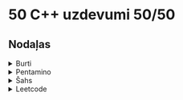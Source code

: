 # 50 C++ uzdevumi 50/50
## Nodaļas
<details>
<summary>Burti</summary>
<br>
  
## Burti 1 - 'a' skaits vārdā

### Definīcija
> Uzdevums sameklēt burtu 'a' skaitu dotajā vārdā.

### Ievaddatu raksturojums
> Ievaddatu vienīgajā rindā dots vārds. Vārda maksimālais burtu skaits ir 100.

### Izvaddatu raksturojums
> Izvaddatu vienīgajā rindā jāizvada viens skaitlis, kas norāda cik reižu šajā vārdā ir atkārtojies burts 'a'?

## Paraugdati
#### **Stdin**
<pre><code>abra</code></pre>
#### **Stdout**
<pre><code>2</code></pre>

### Mans rezultāts
> 5/5 punkti
### Links uz kodu
https://github.com/zieduvija/50_cpp/blob/master/code/burti1.cpp
### Links uz uzdevumu
https://clevercode.lv/task/show/burti1
  


## Burti 2 - vārds no pirmajiem burtiem

### Definīcija
> Izdrukāt vārdu, kas veidojas no citu vārdu pirmajiem burtiem.

### Ievaddatu raksturojums
> Katrā no ievaddatu piecām rindām dots viens vārds.

### Izvaddatu raksturojums
> Izvaddatu vienīgajā rindā ir vārds, kas sastāv no piecu doto vārdu pirmajiem burtiem.

## Paraugdati
#### **Stdin**
<pre><code>sile<br>
abra<br>
upe<br>
lietus<br>
ezers</code></pre>
#### **Stdout**
<pre><code>saule</code></pre>

### Mans rezultāts
> 5/5 punkti
### Links uz kodu
https://github.com/zieduvija/50_cpp/blob/master/code/burti2.cpp
### Links uz uzdevumu
https://clevercode.lv/task/show/burti2


## Burti 3 - pēdejais burts vārdā

### Definīcija
> Atrast vārda pēdējo burtu.

### Ievaddatu raksturojums
> Ievaddatu vienīgajā rindā dots vārds.

### Izvaddatu raksturojums
> Izvaddatu vienīgajā rindā ir dotā vārda pēdējais burts.

## Paraugdati
#### **Stdin**
<pre><code>bulta</code></pre>
#### **Stdout**
<pre><code>a</code></pre>

### Mans rezultāts
> 5/5 punkti
### Links uz kodu
https://github.com/zieduvija/50_cpp/blob/master/code/burti3.cpp
### Links uz uzdevumu
https://clevercode.lv/task/show/burti3


## Burti 4 - dotā burta skaits vārdā

### Definīcija
> Atrast cik reižu dotais burts atkārtojas dotajā vārdā.

### Ievaddatu raksturojums
> Ievaddatu pirmajā rindā ir dots vārds, kura garums nepārsniedz 20 simbolus, bet otrajā rindā burts.

### Izvaddatu raksturojums
> Izvaddatu vienīgajā rindā ir skaitlis, kas norāda cik reižu dotais burts atkārtojas dotajā vārdā.

## Paraugdati
#### **Stdin**
<pre><code>abra<br>
a</code></pre>
#### **Stdout**
<pre><code>2</code></pre>

### Mans rezultāts
> 5/5 punkti
### Links uz kodu
https://github.com/zieduvija/50_cpp/blob/master/code/burti4.cpp
### Links uz uzdevumu
https://clevercode.lv/task/show/burti4




## Burti 5 - kurš burts primais?

### Definīcija
> Atrast cik reižu dotais burts atkārtojas dotajā vārdā.

### Ievaddatu raksturojums
> Dots vārds, kura garums nepārsniedz 20 burtus un 2 burti. Atrast un izvadīt to burtu no diviem dotajiem, kurš, lasot doto vārdu, parādās pirmais. Zināms, ka katrs no burtiem vārdā sastopams tieši vienu reizi.

### Izvaddatu raksturojums
> Izvaddatu vienīgajā rindā ir atrastais burts.

## Paraugdati
#### **Stdin**
<pre><code>pasaka<br>
k<br>
s</code></pre>
#### **Stdout**
<pre><code>s</code></pre>

### Mans rezultāts
> 5/5 punkti
### Links uz kodu
https://github.com/zieduvija/50_cpp/blob/master/code/burti5.cpp
### Links uz uzdevumu
https://clevercode.lv/task/show/burti5




## Burti 6 - vārda veidošana

### Definīcija
> Doti 2 vārdi, kuru garums nepārsniedz 20 burtus. Pārbaudīt vai no pirmā vārda burtiem var izveidot otro vārdu. Zināms, ka otrais vārds ir īsāks par pirmo un tajā neviens burts neatkārtojas. Atbildes ir **Var** un  **Nevar**.

### Ievaddatu raksturojums
> Ievaddatu pirmajās divās rindās doti 2 vārdi.


### Izvaddatu raksturojums
> Izvaddatu vienīgajā rindā ir vārds **Var** vai **Nevar**.

## Paraugdati
#### **Stdin**
<pre><code>saule<br>
sula</code></pre>
#### **Stdout**
<pre><code>Var</code></pre>

### Mans rezultāts
> 5/5 punkti
### Links uz kodu
https://github.com/zieduvija/50_cpp/blob/master/code/burti6.cpp
### Links uz uzdevumu
https://clevercode.lv/task/show/burti6


## Burti 7 - aizstāj burtu

### Definīcija
> Dots vārds un 2 burti. Uzdevums sameklēt dotajā vārdā visus burtus, kas vienādi ar pirmo doto burtu un aizstāt tos ar otro doto burtu.

### Ievaddatu raksturojums
> Ievaddatu pirmajā rindā dots vārds, bet otrajā un trešajā rindā viens burts.


### Izvaddatu raksturojums
> Izvaddatu vienīgajā rindā jāizvada vārds pēc pārveidošanas..

## Paraugdati
#### **Stdin**
<pre><code>lapa<br>
a<br>
u</code></pre>
#### **Stdout**
<pre><code>lupu</code></pre>

### Mans rezultāts
> 5/5 punkti
### Links uz kodu
https://github.com/zieduvija/50_cpp/blob/master/code/burti7.cpp
### Links uz uzdevumu
https://clevercode.lv/task/show/burti7

</details>

<details>
<summary>Pentamino</summary>
<br>

## Pentamino 1

### Definīcija
> Pentamino figūras veido no pieciem kvadrātiem, novietojot tos tā, ka katram kvadrātam ir kopīga mala ar kādu citu.
Šoreiz izmantosim tikai trīs veida pentamino figūras:<br>

![pentam1-1](https://user-images.githubusercontent.com/118617121/225156685-6de7d0d5-4b1c-46dc-8df9-a4774fe15c92.gif)
<br>

> Sauksim tās par A, B un C veida figūrām. Katra veida figūrai viens kvadrāts ir iekrāsots citādi. Sauksim to par attiecīgā veida figūras galveno kvadrātu.<br>
Kvadrātveida rūtiņu laukumā, kura izmēri ir 8*8, izvietosim ne vairāk kā 10 iepriekšminētā veida figūras tā, lai katras figūras kvadrāti sakristu ar laukuma rūtiņām, un katra no figūrām pilnībā ietilptu laukumā. Figūras drīkst pārklāties. Figūras nedrīkst būt pagrieztas vai apgrieztas. Laukuma kolonnas ir sanumurētas no kreisās puses uz labo ar naturāliem skaitļiem no 1 līdz 8 pēc kārtas. Analoģiski no lejas uz augšu ir sanumurētas arī rindas.<br>
**Jūsu uzdevums ir uzrakstīt programmu, kas nosaka, cik no 64 laukuma rūtiņām noklāj vismaz viena pentamino figūra.**


### Ievaddatu raksturojums
> Izvaddatu pirmā rinda satur naturālu skaitli N, 1 <= N <= 10, kas apzīmē uz laukuma izvietoto pentamino figūru skaitu. Katrā no nākošajām N faila rindām tiek dotas kādas figūras apraksts formā

<pre><code> burts kolonnas_numurs rindas_numurs </code></pre>
> , kur burts norāda attiecīgās figūras veidu (A,B vai C), bet kolonnas un rindas numurs norāda laukuma rūtiņu, kuru noklāj šīs figūras galvenais kvadrāts. Starp burtu un kolonnas numuru, kā arī starp kolonnas numuru un rindas numuru ir viens tukšumsimbols.



### Izvaddatu raksturojums
> Ievaddatu vienīgajā rindā jāizvada viens naturāls skaitlis - laukuma rūtiņu skaits, ko noklāj dotās pentamino figūras.

## Piezīmes
Pirmā testpiemēra zīmējums:<br>
![pentam1-2](https://user-images.githubusercontent.com/118617121/225157153-14a8561f-2bbf-4307-8939-6511a0556cf2.gif)


## Paraugdati
#### **Stdin**
<pre><code>5<br>
A 2 5<br>
C 5 7<br>
B 7 6<br>
C 8 1<br>
A 4 3</code></pre>
#### **Stdout**
<pre><code>22</code></pre>

### Mans rezultāts
> 12/12 punkti
### Links uz kodu
https://github.com/zieduvija/50_cpp/blob/master/code/pentamino_1.cpp
### Links uz uzdevumu
https://clevercode.lv/task/show/pentam1





## Pentamino 2

### Definīcija
> Pentamino figūras veido no pieciem kvadrātiem, novietojot tos tā, ka katram kvadrātam ir kopīga mala ar kādu citu.
Šoreiz izmantosim tikai pieca veida pentamino figūras:<br>

![pentam2-1](https://user-images.githubusercontent.com/118617121/225158132-320bf7ab-b225-4d26-83c1-15d6d9051b10.gif)


> Sauksim tās par A, B, C, D un E veida figūrām. Katra veida figūrai viens kvadrāts ir iekrāsots citādi. Sauksim to par attiecīgā veida figūras galveno kvadrātu. <br>
Kvadrātveida rūtiņu laukumā, kura izmēri ir K*K rūtiņas, izvietosim ne vairāk kā 100 iepriekšminētā veida figūras tā, lai katras figūras kvadrāti sakristu ar laukuma rūtiņām, un katra no figūrām pilnībā ietilptu laukumā. Figūras drīkst pārklāties. Figūras nedrīkst būt pagrieztas vai apgrieztas. Laukuma kolonnas ir sanumurētas no kreisās puses uz labo ar naturāliem skaitļiem no 1 līdz K pēc kārtas. Analoģiski no lejas uz augšu ir sanumurētas arī rindas.<br>
**Jūsu uzdevums ir uzrakstīt programmu, kas nosaka, cik no laukuma rūtiņām noklāj vismaz viena pentamino figūra.**


### Ievaddatu raksturojums
> Ievaddatu pirmā rinda satur naturālu skaitli K, 1 <= K <= 100, kas apzīmē laukuma malas garumu.
Faila otrā rinda satur naturālu skaitli N, 1 <= N <= 100, kas apzīmē uz laukuma izvietoto pentamino figūru skaitu.
Katrā no nākošajām N faila rindām tiek dotas kādas figūras apraksts formā

<pre><code> burts kolonnas_numurs rindas_numurs </code></pre>
> , kur burts norāda attiecīgās figūras veidu (A,B,C,D vai E), bet kolonnas un rindas numurs norāda laukuma rūtiņu, kuru noklāj šīs figūras galvenais kvadrāts. Starp burtu un kolonnas numuru, kā arī starp kolonnas numuru un rindas numuru ir viens tukšumsimbols.



### Izvaddatu raksturojums
> Izvaddatu vienīgajā rindā jāizvada viens naturāls skaitlis - laukuma rūtiņu skaits, ko noklāj dotās pentamino figūras.

## Piezīmes
Pirmā testpiemēra zīmējums:<br>

![pentam2-2](https://user-images.githubusercontent.com/118617121/225158435-bc92464c-5bfd-4182-8594-2d5ad0681c63.gif)



## Paraugdati
#### **Stdin**
<pre><code>8<br>
5<br>
A 2 5<br>
D 5 7<br>
B 7 6<br>
D 8 1<br>
E 4 6</code></pre>
#### **Stdout**
<pre><code>23</code></pre>

### Mans rezultāts
> 21/21 punkti
### Links uz kodu
https://github.com/zieduvija/50_cpp/blob/master/code/pentamino_2.cpp
### Links uz uzdevumu
https://clevercode.lv/task/show/pentam2






## Pentamino 3

### Definīcija
> Pentamino figūras veido no pieciem kvadrātiem, novietojot tos tā, ka katram kvadrātam ir kopīga mala ar kādu citu.
Šoreiz izmantosim tikai pieca veida pentamino figūras:<br>

![pentam2-1](https://user-images.githubusercontent.com/118617121/225158132-320bf7ab-b225-4d26-83c1-15d6d9051b10.gif)


> Sauksim tās par A, B, C, D un E veida figūrām. Katra veida figūrai viens kvadrāts ir iekrāsots citādi. Sauksim to par attiecīgā veida figūras galveno kvadrātu. <br>
Kvadrātveida rūtiņu laukumā, kura izmēri ir K*K rūtiņas, izvietosim ne vairāk kā 100 iepriekšminētā veida figūras tā, lai katras figūras kvadrāti sakristu ar laukuma rūtiņām, un katra no figūrām pilnībā ietilptu laukumā. Figūras drīkst pārklāties. Figūras nedrīkst būt pagrieztas vai apgrieztas. Laukuma kolonnas ir sanumurētas no kreisās puses uz labo ar naturāliem skaitļiem no 1 līdz K pēc kārtas. Analoģiski no lejas uz augšu ir sanumurētas arī rindas.<br>
**Mēs vēlamies jau daļēji aizpildītajā laukumā novietot vēl vienu figūru tā, lai tā nepārklātos ar iepriekš noliktajām.<br>Jūsu uzdevums ir uzrakstīt programmu, kas nosaka, cik dažādās laukuma vietās šo figūru var novietot.**


### Ievaddatu raksturojums
> Ievaddatu pirmā rinda satur naturālu skaitli K, 1 <= K <= 100, kas apzīmē laukuma malas garumu.
Faila otrā rinda satur naturālu skaitli N, 1 <= N <= 100, kas apzīmē uz laukuma izvietoto pentamino figūru skaitu.
Katrā no nākošajām N faila rindām tiek dotas kādas figūras apraksts formā

<pre><code> burts kolonnas_numurs rindas_numurs </code></pre>
> , kur burts norāda attiecīgās figūras veidu (A,B,C,D vai E), bet kolonnas un rindas numurs norāda laukuma rūtiņu, kuru noklāj šīs figūras galvenais kvadrāts. Starp burtu un kolonnas numuru, kā arī starp kolonnas numuru un rindas numuru ir viens tukšumsimbols. Pēc tam faila nākošajā rindā ir dots viens burts (A,B,C,D vai E), kas norāda tās figūras veidu, kuru vēlamies novietot laukumā bez pārklāšanās.



### Izvaddatu raksturojums
> Izvaddatu vienīgajā rindā jāizvada viens vesels skaitlis - vietu skaits laukumā, kur iespējams izvietot figūru.

## Piezīmes
Testpiemēra zīmējums. Derīgās vietas atzīmētas ar krustiņiem:<br>

![pentam3-2](https://user-images.githubusercontent.com/118617121/225158815-b454bca3-53e0-4520-b35c-94cfb4e505dd.gif)




## Paraugdati
#### **Stdin**
<pre><code>5<br>
A 2 5<br>
D 5 7<br>
B 7 6<br>
D 8 1<br>
E 4 6<br>
E</code></pre>
#### **Stdout**
<pre><code>6</code></pre>

### Mans rezultāts
> 11/11 punkti
### Links uz kodu
https://github.com/zieduvija/50_cpp/blob/master/code/pentamino_3.cpp
### Links uz uzdevumu
https://clevercode.lv/task/show/pentam3







</details>

<details>
<summary>Šahs</summary>
<br>

## Šahs

### Definīcija
Uz 8x8 šaha galdiņa viena no lauciņiem novietots tornis. Galdiņa vertikāles un horizontāles tiek apzīmētas tā, kā redzams zīmējumā. Tādējādi katra lauciņa apzīmējums ir burts kopā ar ciparu, piemēram, b6, g1.

![sahs1-1](https://user-images.githubusercontent.com/118617121/224571166-2636287e-55d7-4479-8798-070da2f7fb78.gif)

Uzrakstiet programmu, kas noskaidro, ar kādu mazāko gājienu skaitu dotajā lauciņā novietotais tornis var nokļūt uz katru no 64 šaha galdiņa lauciņiem!

## Šahs 1 - Tornis

### Ievaddatu raksturojums
Ievaddatu vienīgajā rindā dots lauciņš (burts kopā ar ciparu, bez atdalošajām tukšumzīmēm), kurā novietots **tornis**.
### Izvaddatu raksturojums
Jāizvada 8 rindas, pa 8 simboliem katrā rindā. i-tās rindas j-tais simbols norāda, ar kādu mazāko gājienu skaitu tornis no sākuma rūtiņas var nokļūt lauciņā, kas atrodas uz (9-i)-tās horizontāles un j-tās vertikāles. Ja kādā lauciņā nokļūt nav iespējams, tad attiecīgajā pozīcijā jāizvada simbols “\*”.
## Paraugdati
#### **Stdin**
<pre><code>b6</code></pre>
#### **Stdout**
<pre><code>21222222<br>
21222222<br>
10111111<br>
21222222<br>
21222222<br>
21222222<br>
21222222<br>
21222222<br></code></pre>

### Mans rezultāts
> 17/17 punkti
### Links uz kodu
https://github.com/zieduvija/50_cpp/blob/master/code/sahs1.cpp
### Links uz uzdevumu
https://clevercode.lv/task/show/sahs1


## Šahs 2 - Laidnis

### Ievaddatu raksturojums
Ievaddatu vienīgajā rindā dots lauciņš (burts kopā ar ciparu, bez atdalošajām tukšumzīmēm), kurā novietots **laidnis**.
### Izvaddatu raksturojums
Jāizvada 8 rindas, pa 8 simboliem katrā rindā. i-tās rindas j-tais simbols norāda, ar kādu mazāko gājienu skaitu laidnis no sākuma rūtiņas var nokļūt lauciņā, kas atrodas uz (9-i)-tās horizontāles un j-tās vertikāles. Ja kādā lauciņā nokļūt nav iespējams, tad attiecīgajā pozīcijā jāizvada simbols “\*”.

## Paraugdati
#### **Stdin**
<pre><code>b6</code></pre>
#### **Stdout**
<pre><code>*2*1*2*2<br>
1*1*2*2*<br>
*0*2*2*2<br>
1*1*2*2*<br>
*2*1*2*2<br>
2*2*1*2*<br>
*2*2*1*2<br>
2*2*2*1*</code></pre>

### Mans rezultāts
> 17/17 punkti
### Links uz kodu
https://github.com/zieduvija/50_cpp/blob/master/code/sahs2.cpp
### Links uz uzdevumu
https://clevercode.lv/task/show/sahs2

## Šahs 3 - Dāma

### Ievaddatu raksturojums
Ievaddatu vienīgajā rindā dots lauciņš (burts kopā ar ciparu, bez atdalošajām tukšumzīmēm), kurā novietots **dāma**.

### Izvaddatu raksturojums
Jāizvada 8 rindas, pa 8 simboliem katrā rindā. i-tās rindas j-tais simbols norāda, ar kādu mazāko gājienu skaitu dāma no sākuma rūtiņas var nokļūt lauciņā, kas atrodas uz (9-i)-tās horizontāles un j-tās vertikāles. Ja kādā lauciņā nokļūt nav iespējams, tad attiecīgajā pozīcijā jāizvada simbols “\*”.

## Paraugdati
#### **Stdin**
<pre><code>b6</code></pre>
#### **Stdout**
<pre><code>21212222<br>
11122222<br>
10111111<br>
11122222<br>
21212222<br>
21221222<br>
21222122<br>
21222212<br></code></pre>

### Mans rezultāts
> 17/17 punkti
### Links uz kodu
https://github.com/zieduvija/50_cpp/blob/master/code/sahs3.cpp
### Links uz uzdevumu
https://clevercode.lv/task/show/sahs3

## Šahs 4 - Karalis

### Ievaddatu raksturojums
Ievaddatu vienīgajā rindā dots lauciņš (burts kopā ar ciparu, bez atdalošajām tukšumzīmēm), kurā novietots **karalis**.

### Izvaddatu raksturojums
Jāizvada 8 rindas, pa 8 simboliem katrā rindā. i-tās rindas j-tais simbols norāda, ar kādu mazāko gājienu skaitu karalis no sākuma rūtiņas var nokļūt lauciņā, kas atrodas uz (9-i)-tās horizontāles un j-tās vertikāles. Ja kādā lauciņā nokļūt nav iespējams, tad attiecīgajā pozīcijā jāizvada simbols “\*”.


## Paraugdati
#### **Stdin**
<pre><code>b6</code></pre>
#### **Stdout**
<pre><code>22223456<br>
11123456<br>
10123456<br>
11123456<br>
22223456<br>
33333456<br>
44444456<br>
55555556<br></code></pre>

### Mans rezultāts
> 17/17 punkti
### Links uz kodu
https://github.com/zieduvija/50_cpp/blob/master/code/sahs4.cpp
### Links uz uzdevumu
https://clevercode.lv/task/show/sahs4

## Šahs 5 - Zirdziņš

### Ievaddatu raksturojums
Izvaddatu vienīgajā rindā dots lauciņš (burts kopā ar ciparu, bez atdalošajām tukšumzīmēm), kurā novietots **zirdziņš**.

### Izvaddatu raksturojums
Jāizvada 8 rindas, pa 8 simboliem katrā rindā. i-tās rindas j-tais simbols norāda, ar kādu mazāko gājienu skaitu karalis no sākuma rūtiņas var nokļūt lauciņā, kas atrodas uz (9-i)-tās horizontāles un j-tās vertikāles. Ja kādā lauciņā nokļūt nav iespējams, tad attiecīgajā pozīcijā jāizvada simbols “\*”.


## Paraugdati
#### **Stdin**
<pre><code>b6</code></pre>
#### **Stdout**
<pre><code>12143234<br>
23212343<br>
30323234<br>
23212343<br>
12143234<br>
23232343<br>
32323434<br>
43434345<br></code></pre>

### Mans rezultāts
> 17/17 punkti
### Links uz kodu
https://github.com/zieduvija/50_cpp/blob/master/code/sahs5.cpp
### Links uz uzdevumu
https://clevercode.lv/task/show/sahs5

## Šahs 6 - Tornis ar šķērsli

### Ievaddatu raksturojums
Ievaddatu pirmajā rindā dots lauciņš (burts kopā ar ciparu, bez atdalošajām tukšumzīmēm), kurā novietots **tornis**. Otrajā rindā dots **izgrieztais lauciņš**. Zināms, ka abi dotie lauciņi ir atšķirīgi.



### Izvaddatu raksturojums
Jāizvada 8 rindas, pa 8 simboliem katrā rindā. i-tās rindas j-tais simbols norāda, ar kādu mazāko gājienu skaitu **tornis** no sākuma lauciņa var nokļūt lauciņā, kas atrodas uz (9-i)-tās horizontāles un j-tās vertikāles. Ja kādā lauciņā nokļūt nav iespējams, tad attiecīgajā pozīcijā jāizvada simbols “\*”.


## Paraugdati
#### **Stdin**
<pre><code>b6<br>
f6</code></pre>
#### **Stdout**
<pre><code>21222222<br>
21222222<br>
10111*33<br>
21222222<br>
21222222<br>
21222222<br>
21222222<br>
21222222<br></code></pre>

### Mans rezultāts
> 17/17 punkti
### Links uz kodu
https://github.com/zieduvija/50_cpp/blob/master/code/sahs6.cpp
### Links uz uzdevumu
https://clevercode.lv/task/show/sahs6


## Šahs 7 - Laidnis ar šķērsli

### Ievaddatu raksturojums
Ievaddatu pirmajā rindā dots lauciņš (burts kopā ar ciparu, bez atdalošajām tukšumzīmēm), kurā novietots **laidnis**. Otrajā rindā dots **izgrieztais lauciņš**. Zināms, ka abi dotie lauciņi ir atšķirīgi.



### Izvaddatu raksturojums
Jāizvada 8 rindas, pa 8 simboliem katrā rindā. i-tās rindas j-tais simbols norāda, ar kādu mazāko gājienu skaitu **laidnis** no sākuma lauciņa var nokļūt lauciņā, kas atrodas uz (9-i)-tās horizontāles un j-tās vertikāles. Ja kādā lauciņā nokļūt nav iespējams, tad attiecīgajā pozīcijā jāizvada simbols “\*”.


## Paraugdati
#### **Stdin**
<pre><code>b6<br>
f6</code></pre>
#### **Stdout**
<pre><code>*2*3*2*2<br>
2*2***2*<br>
*2*2*2*1<br>
2*2*2*1*<br>
*2*2*1*2<br>
1*2*1*2*<br>
*1*1*2*2<br>
2*0*2*2*<br></code></pre>

### Mans rezultāts
> 17/17 punkti
### Links uz kodu
https://github.com/zieduvija/50_cpp/blob/master/code/sahs7.cpp
### Links uz uzdevumu
https://clevercode.lv/task/show/sahs7



## Šahs 8 - Dāma ar šķērsli

### Ievaddatu raksturojums
Ievaddatu pirmajā rindā dots lauciņš (burts kopā ar ciparu, bez atdalošajām tukšumzīmēm), kurā novietota **dāma**. Otrajā rindā dots **izgrieztais lauciņš**. Zināms, ka abi dotie lauciņi ir atšķirīgi.



### Izvaddatu raksturojums
Jāizvada 8 rindas, pa 8 simboliem katrā rindā. i-tās rindas j-tais simbols norāda, ar kādu mazāko gājienu skaitu **dāma** no sākuma lauciņa var nokļūt lauciņā, kas atrodas uz (9-i)-tās horizontāles un j-tās vertikāles. Ja kādā lauciņā nokļūt nav iespējams, tad attiecīgajā pozīcijā jāizvada simbols “\*”.


## Paraugdati
#### **Stdin**
<pre><code>b6<br>
f6</code></pre>
#### **Stdout**
<pre><code>21212222<br>
11122222<br>
10111*22<br>
11122222<br>
21212222<br>
21221222<br>
21222122<br>
21222212<br></code></pre>

### Mans rezultāts
> 17/17 punkti
### Links uz kodu
https://github.com/zieduvija/50_cpp/blob/master/code/sahs8.cpp
### Links uz uzdevumu
https://clevercode.lv/task/show/sahs8


## Šahs 9 - Karalis ar šķērsli

### Ievaddatu raksturojums
Ievaddatu pirmajā rindā dots lauciņš (burts kopā ar ciparu, bez atdalošajām tukšumzīmēm), kurā novietots **karalis**. Otrajā rindā dots **izgrieztais lauciņš**. Zināms, ka abi dotie lauciņi ir atšķirīgi.




### Izvaddatu raksturojums
Jāizvada 8 rindas, pa 8 simboliem katrā rindā. i-tās rindas j-tais simbols norāda, ar kādu mazāko gājienu skaitu **karalis** no sākuma lauciņa var nokļūt lauciņā, kas atrodas uz (9-i)-tās horizontāles un j-tās vertikāles. Ja kādā lauciņā nokļūt nav iespējams, tad attiecīgajā pozīcijā jāizvada simbols “\*”.


## Paraugdati
#### **Stdin**
<pre><code>b6<br>
f6</code></pre>
#### **Stdout**
<pre><code>22223456<br>
11123456<br>
10123*56<br>
11123456<br>
22223456<br>
33333456<br>
44444456<br>
55555556<br></code></pre>

### Mans rezultāts
> 17/17 punkti
### Links uz kodu
https://github.com/zieduvija/50_cpp/blob/master/code/sahs9.cpp
### Links uz uzdevumu
https://clevercode.lv/task/show/sahs9
</details>

<details>
<summary>Leetcode</summary>
  
## Uzdevumi pildīti iekš leetcode

### Uzdevums: Two Sum 

Grūtība: Easy 

46.7K 

1.5K 

Companies 

Given an array of integers nums and an integer target, return indices of the two numbers such that they add up to target.You may assume that each input would have exactly one solution, and you may not use the same element twice. 

You can return the answer in any order. 

 links: https://leetcode.com/problems/two-sum/description/ 

Atbildes kods:  

class Solution { 

public: 

    vector<int> twoSum(vector<int>& nums, int target) { 

        unordered_map<int, int> skatili; 

        for(int i=0;i<nums.size();i++){ 

            auto it=skatili.find(target-nums[i]); 

 

            if(it!=skatili.end()) return { 

                i, it->second 

                }; 

            skatili.insert({nums[i], i}); 

        } 

        return {-1, -1}; 

    } 

}; 

 

 

Rezultāts: Accepted, Runtime: 4 ms 
  
  
  
### Uzdevums: isPalindrome 

Pārbaudīt vai int mainīgais ir palindroms. 

Links: https://leetcode.com/problems/palindrome-number/ 

class Solution { 

public: 

    bool isPalindrome(int x) { 

        ostringstream converter; 

        converter << x; 

        string virkne = converter.str(); 

         

        int i = 0, j = virkne.size() - 1; 

        while (i < j) { 

            if (virkne[j] != virkne[i]) 

                return false; 

            i++; j--; 

        } 

        return true; 

    } 

}; 

 

Akceptēts 
  
  
  
### Uzdevums: Longest common prefix 

 

Atrast virkņu masīva garāko priedēkli ar kuru sākās visi vārdi. 

 

Links: https://leetcode.com/problems/longest-common-prefix/ 

 

class Solution { 

public: 

    string longestCommonPrefix(vector<string>& strs) { 

        sort(strs.begin(),strs.end()); 

        int a=strs.size(); 

        string n = strs[0], m = strs[a-1], atb = ""; 

        for(int i=0;i<n.size();i++){ 

            if(n[i]==m[i]) 

            atb+=n[i]; 

            else break; 

        } 

        return atb; 

         

    } 

}; 

 

Akceptēts, 0ms runtime 

 

 
 

### Uzdevums: Valid Parenthesis 

 

Parbaduīt vai virknē visas atvertās iekavas ir aizvērtas. 

 

Links: https://leetcode.com/problems/valid-parentheses/ 

 

#include <stack> 

#include <string> 

 

class Solution { 

public: 

    bool isValid(string s) { 

        std::stack<char> st; 

        for (char ch : s) { 

            if (ch == '(' || ch == '{' || ch == '[') { 

                st.push(ch); 

            } else { 

                if (!st.empty()) { 

                    char top = st.top(); 

                    if ((ch == ')' && top == '(') || 

                        (ch == '}' && top == '{') || 

                        (ch == ']' && top == '[')) { 

                        st.pop(); 

                    } else { 

                        return false; 

                    } 

                } else { 

                    return false; 

                } 

            } 

        } 

        return st.empty(); 

    } 

}; 

 

Akceptēts, ātrs atrisinājums bet izmanto daudz atmiņas. 

 

 
 

 

### Uzdevums: Merge two sorted lists 

 

Apvienot 2 sakārtotus sarakstus ar skaitļiem vienā. 

 

Links: https://leetcode.com/problems/merge-two-sorted-lists 

 

/** 

 * Definition for singly-linked list. 

 * struct ListNode { 

 *     int val; 

 *     ListNode *next; 

 *     ListNode() : val(0), next(nullptr) {} 

 *     ListNode(int x) : val(x), next(nullptr) {} 

 *     ListNode(int x, ListNode *next) : val(x), next(next) {} 

 * }; 

 */ 

class Solution { 

public: 

    ListNode* mergeTwoLists(ListNode* l1, ListNode* l2) { 

        ListNode* x = new ListNode(0);  

        ListNode* current = x; 

         

        while (l1 != nullptr && l2 != nullptr) { 

            if (l1->val <= l2->val) { 

                current->next = l1; 

                l1 = l1->next; 

            } else { 

                current->next = l2; 

                l2 = l2->next; 

            } 

            current = current->next; 

        } 

         

        if (l1 != nullptr) { 

            current->next = l1; 

        } else if (l2 != nullptr) { 

            current->next = l2; 

        } 

         

        ListNode* saplSaraksts = x->next;  

        delete x;  

         

        return saplSaraksts; 

    } 

}; 

 

 

Akceptēts 

 
 

### Uzdevums: Remove duplicates from Sorted Array 

 

Izņemt duplikātu skaitļus no int saraksta. 

 

Links: https://leetcode.com/problems/remove-duplicates-from-sorted-array/ 

 

class Solution { 

public: 

    int removeDuplicates(vector<int>& nums) { 

    int sk=1; 

    for(int i=1; i<nums.size(); i++)         

        if(nums[i]!=nums[i-1]) nums[sk++] = nums[i];      

    return sk;  

    } 

}; 

 

Akceptēts, bet lēnāks par 60% no pārējiem iesniegtajiem risinājumiem. 

 

### Uzdevums: Remove element 

 

No vector masīva izņemt norādīto skaitli. 

Links: https://leetcode.com/problems/remove-element/ 

 

class Solution { 

public: 

    int removeElement(vector<int>& nums, int val) { 

        int j=0; 

        for(int i=0;i<nums.size();i++){ 

            if(nums[i]!=val){ 

                nums[j++]=nums[i]; 

            } 

        } 

        return j;         

    } 

}; 

 

Akceptēts, ļoti vienkāršs risinājums. 

 

 
 

### Uzdevums: Find the index of the first occurance in a string 

Atrast virknē atrodošos vārdu un atgriezt indeksu kurā tas sākas. 

Links: https://leetcode.com/problems/find-the-index-of-the-first-occurrence-in-a-string/ 

 

class Solution { 

public: 

    int strStr(string haystack, string needle) { 

        int m = haystack.size(); 

        int n = needle.size(); 

         

        if (n == 0) { 

            return 0; 

        } 

         

        for (int i = 0; i <= m - n; i++) { 

            bool atrasts = true; 

             

            for (int j = 0; j < n; j++) { 

                if (haystack[i + j] != needle[j]) { 

                    atrasts = false; 

                    break; 

                } 

            } 

             

            if (atrasts) { 

                return i;  

            } 

        } 

         

        return -1; 

    } 

}; 

 

Akceptēts 

 

### Uzdevums: Search Insert Position 

Atgriezt kurā indeksā ir skaitlis masīvā un kurā tas būtu ja to ievietotu dotajā masīvā. 

Links: https://leetcode.com/problems/search-insert-position/ 

 

class Solution { 

public: 

    int searchInsert(vector<int>& nums, int target) { 

        int kreisi = 0; 

        int labi = nums.size() - 1; 

 

        while (kreisi <= labi) { 

            int vidus = kreisi + (labi - kreisi) / 2; 

            if (nums[vidus] == target) return vidus; 

             else if (nums[vidus] < target) kreisi = vidus + 1; 

             else labi = vidus - 1; 

             

        } 

 

        return kreisi; 

    } 

}; 

Akceptēts 

### Uzdevums: Length of last word 

 

No virknes atgriezt tās pēdējā vārda garumu. 

 

Links: https://leetcode.com/problems/length-of-last-word/ 

 

class Solution { 

public: 

    int lengthOfLastWord(string s) { 

        int a = 0, garums = 0; 

        for(int i=s.length()-1;i>=0;i--){ 

            if(s[i] != ' '){ 

                a = i; 

                break; 

                } 

        } 

        for(int i=a;i>=0;i--){ 

            if(s[i]==' ') break; 

            else garums++; 

        } 

        return garums; 

    } 

}; 

 

Akceptēts, bet nav ātrākais risinājums. 

 

### Uzdevums: Plus one 

 

Dots masīvas ar skaitļiem, piem [1,2,3] un tam japieskaita 1, uzskatot masīvu kā pilnu skaitli. [1,2,3] + 1 = [1,2,4] 

Links: https://leetcode.com/problems/plus-one/ 

 

class Solution { 

public: 

    vector<int> plusOne(vector<int>& digits) { 

        int n = digits.size(); 

        int parn = 1; 

 

        for (int i = n - 1; i >= 0; i--) { 

            int sum = digits[i] + parn; 

            digits[i] = sum % 10; 

            parn = sum / 10; 

        } 

 

        if (parn != 0) { 

            digits.insert(digits.begin(), parn); 

        } 

 

        return digits; 

    } 

}; 

Akceptēts
 
 

### Uzdevums: Add binary 

 

Doti divi bināri skaitļi virknēs, tos vajag saskaitīt un atgriezt. 

 

class Solution { 

public: 

    string addBinary(string a, string b) { 

        int parn = 0; 

        string res = ""; 

 

        int i = a.size() - 1; 

        int j = b.size() - 1; 

 

        while (i >= 0 || j >= 0 || parn != 0) { 

            int sum = parn; 

            if (i >= 0) { 

                sum += a[i--] - '0'; 

            } 

            if (j >= 0) { 

                sum += b[j--] - '0'; 

            } 

 

            res = to_string(sum % 2) + res; 

            parn = sum / 2; 

        } 

 

        return res; 

    } 

}; 

 

Akceptēts 

 

 
 

### Uzdevums: Sqrt(x) 

Dots pozitīvs skaitlis vajag atgriezt tuvāko int mainīgo tā kvadrātsaknei. 

 

Links: https://leetcode.com/problems/sqrtx/ 

 

class Solution { 

public: 

    int mySqrt(int x) { 

        if (x == 0) 

            return x; 

        int kreisi = 1, labi = x, res = 0; 

 

        while (kreisi <= labi) { 

            int vidus = kreisi + (labi - kreisi) / 2; 

            if (vidus <= x / vidus) { 

                res = vidus; 

                kreisi = vidus + 1; 

            } else labi = vidus - 1;     

        } 

        return res; 

    } 

}; 

 

Akceptēts 

 

### Uzdevums: Climbing Stairs 

 

Ir dotas kāpnes ar n skaitu pakāpieniem, tu vari vienā gājienā uzkāpt 1 vai 2 pakāpienus augstāk. Vajag atgriezt cik veidos vari uzkāpt pa kāpnēm, lai sasniegtu augšu. 

Links: https://leetcode.com/problems/climbing-stairs/ 

 

class Solution { 

public: 

    int climbStairs(int n) { 

        if (n <= 2)  

            return n;    

        int pag1 = 1, pag2 = 2; 

 

        for (int i = 3; i <= n; i++) { 

            int pasreiz = pag1 + pag2; 

            pag1 = pag2; 

            pag2 = pasreiz; 

        } 

 

        return pag2; 

    } 

}; 

 

Akceptēts, ātrāks risinājums par 100% no pārējiem iesniegtajiem. 

 
 

### Uzdevums: Remove duplicates from sorted list 

 

No sakārtota saraksta izņemt duplikātā vērtības un jāatgriež sarakts. 

 

Links: https://leetcode.com/problems/remove-duplicates-from-sorted-list/ 

 

class Solution { 

public: 

    ListNode* deleteDuplicates(ListNode* head) { 

        ListNode* pasreiz = head; 

 

        while (pasreiz != nullptr && pasreiz->next != nullptr) { 

            if (pasreiz->val == pasreiz->next->val) { 

                ListNode* duplikats = pasreiz->next; 

                pasreiz->next = pasreiz->next->next; 

                delete duplikats; 

            } else { 

                pasreiz = pasreiz->next; 

            } 

        } 

 

        return head; 

    } 

}; 

 

Akceptēts 
  
  
  
  
  
  
  
  
  
  
  
  
### Uzdevums Longest substring without repeating characters 

 

Atrast garāko virkni ar burtiem kuri neatkārtojas un atgriezt šīs virknes garumu. 

 

Links: https://leetcode.com/problems/remove-duplicates-from-sorted-list/ 

 

class Solution { 

public: 

    int lengthOfLongestSubstring(string s) { 

        unordered_map<char, int> m; 

        int maxGarums = 0; 

        int i = 0; 

         

        for (int j = 0; j < s.length(); j++) { 

            if (m.find(s[j]) != m.end()) { 

                i = max(i, m[s[j]] + 1); 

            } 

            m[s[j]] = j; 

            maxGarums = max(maxGarums, j - i + 1); 

        } 

         

        return maxGarums; 

    } 

}; 

 

Akceptēts 

 

### Uzdevums Longest palindromic substring 

 

Atrast garāko palindromu dotajā virknē un to atgriezt. 

 

Links: https://leetcode.com/problems/longest-palindromic-substring/ 

 

 

class Solution { 

private: 

    int parbaude(string &s, int kreisi, int labi) { 

        while (kreisi >= 0 && labi < s.length() && s[kreisi] == s[labi]) { 

            kreisi--; 

            labi++; 

        } 

        return labi - kreisi - 1; 

    } 

 
 

public: 

    string longestPalindrome(string s) { 

        int n = s.size(); 

        int saukms = 0; 

        int maxGarums = 0; 

 
 

        for (int i = 0; i < n; i++) { 

            int gar1 = parbaude(s, i, i); 

            int gar2 = parbaude(s, i, i + 1); 

 
 

            int garums = max(gar1, gar2); 

            if (garums > maxGarums) { 

                maxGarums = garums; 

                saukms = i - (garums - 1) / 2; 

            } 

        } 

 
 

        return s.substr(saukms, maxGarums); 

    } 

}; 

 

Akceptēts 

 

### Uzdevums Zigzag conversion 

 

Izveidot kodu kurs parvers virkni par zigzagu nemot vērā doto rindu skaitu, piem. Virkne " PAYPALISHIRING " ar rindu skaitu 3 =  

 

P   A   H   N 
A P L S I I G 
Y   I   R 

 

Un to lasot atgriezt pa rindai virkni, šajā gadījumā atgriezt vajag:  

"PAHNAPLSIIGYIR" 

 

Links: https://leetcode.com/problems/zigzag-conversion/ 

 

class Solution { 

public: 

    string convert(string s, int numRows) { 

        if (numRows <= 1) { 

            return s; 

        } 

         

        vector<string> rindas(numRows); 

        int rinda = 0; 

        int virziens = 1; 

         

        for (char c : s) { 

            rindas[rinda] += c; 

             

            if (rinda == 0) { 

                virziens = 1; 

            } else if (rinda == numRows - 1) { 

                virziens = -1; 

            } 

             

            rinda += virziens; 

        } 

         

        string res; 

        for (string& rinda : rindas) { 

            res += rinda; 

        } 

         

        return res; 

    } 

}; 

 

Akceptēts 

 

### Uzdevums Reverse Integer 

 

Apgriezt skaitli otrādāk un atgriezt to. 

 

Links: https://leetcode.com/problems/reverse-integer/ 

 

class Solution { 

public: 

    int reverse(int x) { 

        long apgriezts = 0; 

         

        while (x != 0) { 

            apgriezts = apgriezts * 10 + x % 10; 

            x = x / 10; 

        } 

         

        if (apgriezts > INT_MAX || apgriezts < INT_MIN) { 

            return 0; 

        } 

         

        return static_cast<int>(apgriezts); 

    } 

}; 

 

Akceptēts, patērē mazāk atmiņas par 94% no pārējo iesniegtajiem risinājumiem. 

 
 

### Uzdevums Alternating digit sum 

 

Dots skaitlis n, katru ciparu skaitlī vajag saskaitīt mainot zīmi katram otrajam ciparam. Piem. N = 321, res = 3 + (-2) + 1 

 

Links: https://leetcode.com/problems/alternating-digit-sum/ 

 

class Solution { 

public: 

    int alternateDigitSum(int n) { 

        vector<int> cipari; 

        while (n > 0) { 

            cipari.push_back(n % 10); 

            n /= 10; 

        } 

        reverse(cipari.begin(), cipari.end()); 

         

        int sum1 = 0, sum2 = 0; 

        for (int i = 0; i < cipari.size(); i++) { 

            if (i % 2 == 0) { 

                sum1 += cipari[i]; 

            } else { 

                sum2 += cipari[i]; 

            } 

        } 

         

        return sum1 - sum2; 

    } 

}; 

 

Akceptēts 

 

### Uzdevums Generate Fibonnaci sequence 

 

Ģenerēt n, fibonačī skaitļus. 

 

Links: https://leetcode.com/problems/generate-fibonacci-sequence/description/ 

 

function* fibGenerator() { 

    let ieprieks = 0; 

    let pasreiz = 1; 

 
 

    yield ieprieks; 

     

    while (true) { 

        yield pasreiz; 

        [ieprieks, pasreiz] = [pasreiz, ieprieks + pasreiz]; 

    } 

} 

 

Akceptēts 

 

 
 

### Uzdevums Sort the people 

 

Ievietot cilvēku vārdus virknē ņemot vērā to augumus. 

 

Links: https://leetcode.com/problems/sort-the-people/ 

 

class Solution { 

public: std::vector<std::string> sortPeople(std::vector<std::string>& names, std::vector<int>& heights) { 

    std::map<int, std::string> sakartotsM; 

     

    for (size_t i = 0; i < names.size(); i++) { 

        sakartotsM[heights[i]] = names[i]; 

    } 

     

    std::vector<std::string> sakartotsV; 

     

    for (auto it = sakartotsM.rbegin(); it != sakartotsM.rend(); ++it) { 

        sakartotsV.push_back(it->second); 

    } 

     

    return sakartotsV; 

} 

 
 

}; 

 

Akceptēts 

 

### Uzdevums Counting words with a given prefix 

 

Masīvā ir doti vārdi, vajag atrast vārdus kuri satur doto priedēkli un atgriezt skaitu cik vardos ir šis priedēklis. 

 

Links: https://leetcode.com/problems/counting-words-with-a-given-prefix/ 

 

class Solution { 

public: 

    int prefixCount(std::vector<std::string>& words, std::string pref) { 

        int skaits = 0; 

        int priedGarums = pref.size(); 

         

        for (const std::string& word : words) { 

            if (word.substr(0, priedGarums) == pref) { 

                skaits++; 

            } 

        } 

         

        return skaits; 

    } 

}; 

 

Akceptēts 

 
### Uzdevums Strong password checker II 

 

Pārbaudīt vai dotā virkne satur: 

Vismaz 8 rakstu zīmes 

Vismaz vienu mazo burtu 

Vismaz vienu lielo burtu 

Vismaz vienu skaitli 

Vismaz vienu simbolu 

Tas nesatur 2 vienādas rakstzīmes blakus esošajās pozīcijās (t.i., "aab" pārkāpj šo nosacījumu, bet "aba" ne). 

Ja sakrīt kritērijiem atgriezt true, ja nē tad false. 

 

Links: https://leetcode.com/problems/strong-password-checker-ii/ 

 

class Solution { 

public: 

    bool strongPasswordCheckerII(std::string p) { 

        if (p.size() < 8) { 

            return false; 

        } 

         

        bool mazais = false, lielais = false, skaitlis = false, simbols = false; 

         

        for (char c : p) { 

            if (c >= 'a' && c <= 'z') { 

                mazais = true; 

            } else if (c >= 'A' && c <= 'Z') { 

                lielais = true; 

            } else if (isdigit(c)) { 

                skaitlis = true; 

            } else { 

                simbols = true; 

            } 

        } 

         

        for (int i = 0; i + 1 < p.size(); i++) { 

            if (p[i] == p[i + 1]) { 

                return false; 

            } 

        } 

 
 

        if (mazais && lielais && skaitlis && simbols) { 

            return true; 

        } 

         

        return false; 

    } 

}; 

 

Akceptēts, ātraks par 100% no iesniegtajiem risinājumiem. 

 
 

### Uzdevums Check if numbers are ascending in a sentence 

 

Dotā virknē pārbaudīt vai iesaistītie skaitļi ir augošā secībā. 

 

Links: https://leetcode.com/problems/check-if-numbers-are-ascending-in-a-sentence/ 

 

class Solution { 

public: 

    bool areNumbersAscending(std::string s) { 

        std::vector<int> skaitli; 

         

        int i = 0; 

        int n = s.size(); 

         

        while (i < n) { 

            if (isdigit(s[i])) { 

                std::string temp; 

                 

                while (i < n && isdigit(s[i])) { 

                    temp += s[i]; 

                    i++; 

                } 

                 

                skaitli.push_back(std::stoi(temp)); 

            } 

             

            i++; 

        } 

         

        for (int i = 0; i < skaitli.size() - 1; i++) { 

            if (skaitli[i] >= skaitli[i + 1]) { 

                return false; 

            } 

        } 

         

        return true; 

    } 

}; 

 

Akceptēts, ātrāks par 100% no iesniegtajiem risinājumiem. 
  
  
  
 </details>


